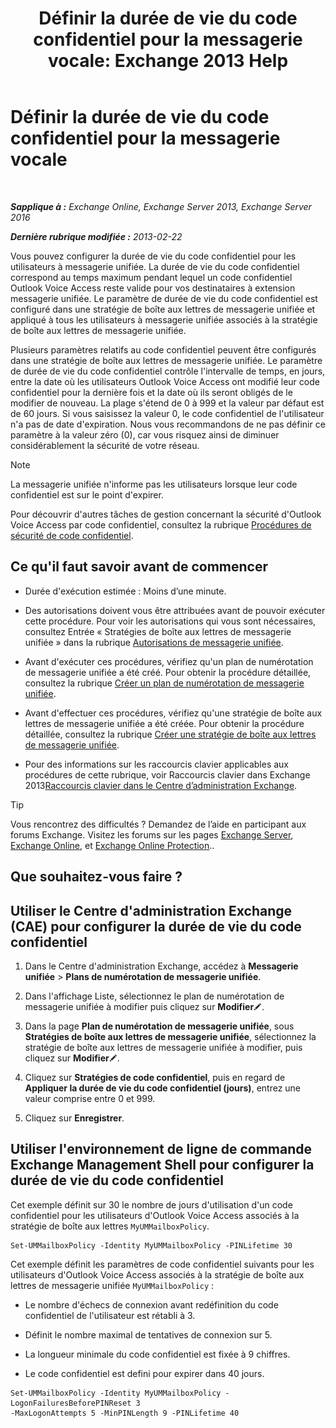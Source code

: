﻿---
title: 'Définir la durée de vie du code confidentiel pour la messagerie vocale: Exchange 2013 Help'
TOCTitle: Définir la durée de vie du code confidentiel pour la messagerie vocale
ms:assetid: d17f0bf6-0ad6-40a4-bdd5-f7098f39250d
ms:mtpsurl: https://technet.microsoft.com/fr-fr/library/Bb124712(v=EXCHG.150)
ms:contentKeyID: 50555496
ms.date: 05/23/2018
mtps_version: v=EXCHG.150
ms.translationtype: MT
---

# Définir la durée de vie du code confidentiel pour la messagerie vocale

 

_**Sapplique à :** Exchange Online, Exchange Server 2013, Exchange Server 2016_

_**Dernière rubrique modifiée :** 2013-02-22_

Vous pouvez configurer la durée de vie du code confidentiel pour les utilisateurs à messagerie unifiée. La durée de vie du code confidentiel correspond au temps maximum pendant lequel un code confidentiel Outlook Voice Access reste valide pour vos destinataires à extension messagerie unifiée. Le paramètre de durée de vie du code confidentiel est configuré dans une stratégie de boîte aux lettres de messagerie unifiée et appliqué à tous les utilisateurs à messagerie unifiée associés à la stratégie de boîte aux lettres de messagerie unifiée.

Plusieurs paramètres relatifs au code confidentiel peuvent être configurés dans une stratégie de boîte aux lettres de messagerie unifiée. Le paramètre de durée de vie du code confidentiel contrôle l'intervalle de temps, en jours, entre la date où les utilisateurs Outlook Voice Access ont modifié leur code confidentiel pour la dernière fois et la date où ils seront obligés de le modifier de nouveau. La plage s'étend de 0 à 999 et la valeur par défaut est de 60 jours. Si vous saisissez la valeur 0, le code confidentiel de l'utilisateur n'a pas de date d'expiration. Nous vous recommandons de ne pas définir ce paramètre à la valeur zéro (0), car vous risquez ainsi de diminuer considérablement la sécurité de votre réseau.

> [!NOTE]
> La messagerie unifiée n'informe pas les utilisateurs lorsque leur code confidentiel est sur le point d'expirer.


Pour découvrir d'autres tâches de gestion concernant la sécurité d'Outlook Voice Access par code confidentiel, consultez la rubrique [Procédures de sécurité de code confidentiel](pin-security-procedures-exchange-2013-help.md).

## Ce qu'il faut savoir avant de commencer

  - Durée d'exécution estimée : Moins d’une minute.

  - Des autorisations doivent vous être attribuées avant de pouvoir exécuter cette procédure. Pour voir les autorisations qui vous sont nécessaires, consultez Entrée « Stratégies de boîte aux lettres de messagerie unifiée » dans la rubrique [Autorisations de messagerie unifiée](unified-messaging-permissions-exchange-2013-help.md).

  - Avant d'exécuter ces procédures, vérifiez qu'un plan de numérotation de messagerie unifiée a été créé. Pour obtenir la procédure détaillée, consultez la rubrique [Créer un plan de numérotation de messagerie unifiée](create-a-um-dial-plan-exchange-2013-help.md).

  - Avant d'effectuer ces procédures, vérifiez qu'une stratégie de boîte aux lettres de messagerie unifiée a été créée. Pour obtenir la procédure détaillée, consultez la rubrique [Créer une stratégie de boîte aux lettres de messagerie unifiée](create-a-um-mailbox-policy-exchange-2013-help.md).

  - Pour des informations sur les raccourcis clavier applicables aux procédures de cette rubrique, voir Raccourcis clavier dans Exchange 2013[Raccourcis clavier dans le Centre d’administration Exchange](keyboard-shortcuts-in-the-exchange-admin-center-exchange-online-protection-help.md).

> [!TIP]
> Vous rencontrez des difficultés ? Demandez de l’aide en participant aux forums Exchange. Visitez les forums sur les pages <a href="https://go.microsoft.com/fwlink/p/?linkid=60612">Exchange Server</a>, <a href="https://go.microsoft.com/fwlink/p/?linkid=267542">Exchange Online</a>, et <a href="https://go.microsoft.com/fwlink/p/?linkid=285351">Exchange Online Protection</a>..


## Que souhaitez-vous faire ?

## Utiliser le Centre d'administration Exchange (CAE) pour configurer la durée de vie du code confidentiel

1.  Dans le Centre d'administration Exchange, accédez à **Messagerie unifiée** \> **Plans de numérotation de messagerie unifiée**.

2.  Dans l'affichage Liste, sélectionnez le plan de numérotation de messagerie unifiée à modifier puis cliquez sur **Modifier**![Icône Modifier](images/Bb124582.6f53ccb2-1f13-4c02-bea0-30690e6ea71d(EXCHG.150).gif "Icône Modifier").

3.  Dans la page **Plan de numérotation de messagerie unifiée**, sous **Stratégies de boîte aux lettres de messagerie unifiée**, sélectionnez la stratégie de boîte aux lettres de messagerie unifiée à modifier, puis cliquez sur **Modifier**![Icône Modifier](images/Bb124582.6f53ccb2-1f13-4c02-bea0-30690e6ea71d(EXCHG.150).gif "Icône Modifier").

4.  Cliquez sur **Stratégies de code confidentiel**, puis en regard de **Appliquer la durée de vie du code confidentiel (jours)**, entrez une valeur comprise entre 0 et 999.

5.  Cliquez sur **Enregistrer**.

## Utiliser l'environnement de ligne de commande Exchange Management Shell pour configurer la durée de vie du code confidentiel

Cet exemple définit sur 30 le nombre de jours d'utilisation d'un code confidentiel pour les utilisateurs d'Outlook Voice Access associés à la stratégie de boîte aux lettres `MyUMMailboxPolicy`.

    Set-UMMailboxPolicy -Identity MyUMMailboxPolicy -PINLifetime 30

Cet exemple définit les paramètres de code confidentiel suivants pour les utilisateurs d'Outlook Voice Access associés à la stratégie de boîte aux lettres de messagerie unifiée `MyUMMailboxPolicy` :

  - Le nombre d'échecs de connexion avant redéfinition du code confidentiel de l'utilisateur est rétabli à 3.

  - Définit le nombre maximal de tentatives de connexion sur 5.

  - La longueur minimale du code confidentiel est fixée à 9 chiffres.

  - Le code confidentiel est defini pour expirer dans 40 jours.

<!-- end list -->

    Set-UMMailboxPolicy -Identity MyUMMailboxPolicy -LogonFailuresBeforePINReset 3
    -MaxLogonAttempts 5 -MinPINLength 9 -PINLifetime 40

